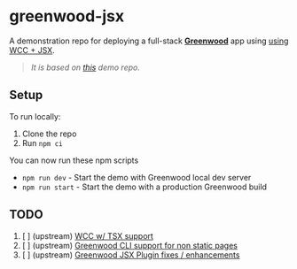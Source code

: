 # greenwood-jsx

A demonstration repo for deploying a full-stack [**Greenwood**](https://www.greenwoodjs.dev/) app using [using WCC + JSX](https://github.com/ProjectEvergreen/greenwood/tree/master/packages/plugin-import-jsx).

> _It is based on [this](https://github.com/ProjectEvergreen/greenwood-demo-adapter-vercel) demo repo._

## Setup

To run locally:

1. Clone the repo
1. Run `npm ci`

You can now run these npm scripts
- `npm run dev` - Start the demo with Greenwood local dev server
- `npm run start` - Start the demo with a production Greenwood build

## TODO

1. [ ] (upstream) [WCC w/ TSX support](https://github.com/thescientist13/greenwood-jsx/issues/5)
1. [ ] (upstream) [Greenwood CLI support for non static pages](https://github.com/thescientist13/greenwood-jsx/issues/8)
1. [ ] (upstream) [Greenwood JSX Plugin fixes / enhancements](https://github.com/thescientist13/greenwood-jsx/issues/6)